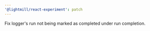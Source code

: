 ```yaml
---
'@lightmill/react-experiment': patch
---
```


Fix logger's run not being marked as completed under run completion.
